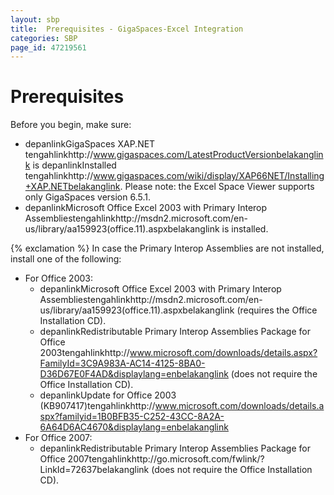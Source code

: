 ```yaml
---
layout: sbp
title:  Prerequisites - GigaSpaces-Excel Integration
categories: SBP
page_id: 47219561
---
```


# Prerequisites

Before you begin, make sure:

- depanlinkGigaSpaces XAP.NET tengahlinkhttp://www.gigaspaces.com/LatestProductVersionbelakanglink is depanlinkInstalled tengahlinkhttp://www.gigaspaces.com/wiki/display/XAP66NET/Installing+XAP.NETbelakanglink.
Please note: the Excel Space Viewer supports only GigaSpaces version 6.5.1.
- depanlinkMicrosoft Office Excel 2003 with Primary Interop Assembliestengahlinkhttp://msdn2.microsoft.com/en-us/library/aa159923(office.11).aspxbelakanglink is installed.

{% exclamation %} In case the Primary Interop Assemblies are not installed, install one of the following:
- For Office 2003:
    - depanlinkMicrosoft Office Excel 2003 with Primary Interop Assembliestengahlinkhttp://msdn2.microsoft.com/en-us/library/aa159923(office.11).aspxbelakanglink (requires the Office Installation CD).
    - depanlinkRedistributable Primary Interop Assemblies Package for Office 2003tengahlinkhttp://www.microsoft.com/downloads/details.aspx?FamilyId=3C9A983A-AC14-4125-8BA0-D36D67E0F4AD&displaylang=enbelakanglink (does not require the Office Installation CD).
    - depanlinkUpdate for Office 2003 (KB907417)tengahlinkhttp://www.microsoft.com/downloads/details.aspx?familyid=1B0BFB35-C252-43CC-8A2A-6A64D6AC4670&displaylang=enbelakanglink
- For Office 2007:
    - depanlinkRedistributable Primary Interop Assemblies Package for Office 2007tengahlinkhttp://go.microsoft.com/fwlink/?LinkId=72637belakanglink (does not require the Office Installation CD).
